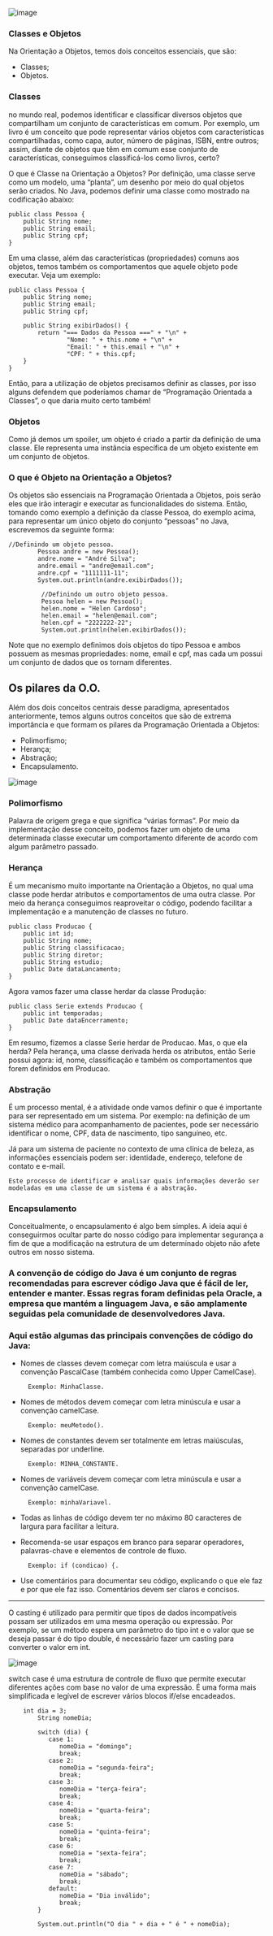 ![image](https://github.com/renangfs/Java_POO/assets/61218420/40341b00-c0b1-4458-820e-bdafa911bea5)


### Classes e Objetos
Na Orientação a Objetos, temos dois conceitos essenciais, que são:

- Classes;
- Objetos.

### Classes
no mundo real, podemos identificar e classificar diversos objetos que compartilham um conjunto de características em comum. Por exemplo, um livro é um conceito que pode representar vários objetos com características compartilhadas, como capa, autor, número de páginas, ISBN, entre outros; assim, diante de objetos que têm em comum esse conjunto de características, conseguimos classificá-los como livros, certo?

O que é Classe na Orientação a Objetos?
Por definição, uma classe serve como um modelo, uma “planta”, um desenho por meio do qual objetos serão criados. No Java, podemos definir uma classe como mostrado na codificação abaixo:

    public class Pessoa {
        public String nome;
        public String email;
        public String cpf;  
    }
Em uma classe, além das características (propriedades) comuns aos objetos, temos também os comportamentos que aquele objeto pode executar. Veja um exemplo:

    public class Pessoa {
        public String nome;
        public String email;
        public String cpf;
    
        public String exibirDados() {
            return "=== Dados da Pessoa ===" + "\n" +
                    "Nome: " + this.nome + "\n" +
                    "Email: " + this.email + "\n" +
                    "CPF: " + this.cpf;
        }
    }

Então, para a utilização de objetos precisamos definir as classes, por isso alguns defendem que poderíamos chamar de “Programação Orientada a Classes”, o que daria muito certo também!

### Objetos
Como já demos um spoiler, um objeto é criado a partir da definição de uma classe. Ele representa uma instância específica de um objeto existente em um conjunto de objetos.

### O que é Objeto na Orientação a Objetos?
Os objetos são essenciais na Programação Orientada a Objetos, pois serão eles que irão interagir e executar as funcionalidades do sistema. Então, tomando como exemplo a definição da classe Pessoa, do exemplo acima, para representar um único objeto do conjunto “pessoas” no Java, escrevemos da seguinte forma:

    //Definindo um objeto pessoa.
            Pessoa andre = new Pessoa();
            andre.nome = "André Silva";
            andre.email = "andre@email.com";
            andre.cpf = "1111111-11";
            System.out.println(andre.exibirDados());
    
             //Definindo um outro objeto pessoa.
             Pessoa helen = new Pessoa();
             helen.nome = "Helen Cardoso";
             helen.email = "helen@email.com";
             helen.cpf = "2222222-22";
             System.out.println(helen.exibirDados());

Note que no exemplo definimos dois objetos do tipo Pessoa e ambos possuem as mesmas propriedades: nome, email e cpf, mas cada um possui um conjunto de dados que os tornam diferentes.

## Os pilares da O.O.
Além dos dois conceitos centrais desse paradigma, apresentados anteriormente, temos alguns outros conceitos que são de extrema importância e que formam os pilares da Programação Orientada a Objetos:

- Polimorfismo;
- Herança;
- Abstração;
- Encapsulamento.

![image](https://github.com/renangfs/JavaPOO/assets/61218420/68c7ecb3-f13f-4391-9989-eff573f25b27)


### Polimorfismo
Palavra de origem grega e que significa “várias formas”. Por meio da implementação desse conceito, podemos fazer um objeto de uma determinada classe executar um comportamento diferente de acordo com algum parâmetro passado.

### Herança
É um mecanismo muito importante na Orientação a Objetos, no qual uma classe pode herdar atributos e comportamentos de uma outra classe. Por meio da herança conseguimos reaproveitar o código, podendo facilitar a implementação e a manutenção de classes no futuro.

    public class Producao {
        public int id;
        public String nome;
        public String classificacao;
        public String diretor;
        public String estudio;
        public Date dataLancamento;
    }
Agora vamos fazer uma classe herdar da classe Produção:

    public class Serie extends Producao {
        public int temporadas;
        public Date dataEncerramento;
    }
    
Em resumo, fizemos a classe Serie herdar de Producao. Mas, o que ela herda? Pela herança, uma classe derivada herda os atributos, então Serie possui agora: id, nome, classificação e também os comportamentos que forem definidos em Producao.

### Abstração
É um processo mental, é a atividade onde vamos definir o que é importante para ser representado em um sistema. Por exemplo: na definição de um sistema médico para acompanhamento de pacientes, pode ser necessário identificar o nome, CPF, data de nascimento, tipo sanguíneo, etc.

Já para um sistema de paciente no contexto de uma clínica de beleza, as informações essenciais podem ser: identidade, endereço, telefone de contato e e-mail.

    Este processo de identificar e analisar quais informações deverão ser modeladas em uma classe de um sistema é a abstração.

### Encapsulamento
Conceitualmente, o encapsulamento é algo bem simples. A ideia aqui é conseguirmos ocultar parte do nosso código para implementar segurança a fim de que a modificação na estrutura de um determinado objeto não afete outros em nosso sistema.

### A convenção de código do Java é um conjunto de regras recomendadas para escrever código Java que é fácil de ler, entender e manter. Essas regras foram definidas pela Oracle, a empresa que mantém a linguagem Java, e são amplamente seguidas pela comunidade de desenvolvedores Java.

### Aqui estão algumas das principais convenções de código do Java:

- Nomes de classes devem começar com letra maiúscula e usar a convenção PascalCase (também conhecida como Upper CamelCase).
  
        Exemplo: MinhaClasse.

- Nomes de métodos devem começar com letra minúscula e usar a convenção camelCase.
  
        Exemplo: meuMetodo().

- Nomes de constantes devem ser totalmente em letras maiúsculas, separadas por underline.

        Exemplo: MINHA_CONSTANTE.

- Nomes de variáveis devem começar com letra minúscula e usar a convenção camelCase.

        Exemplo: minhaVariavel.

- Todas as linhas de código devem ter no máximo 80 caracteres de largura para facilitar a leitura.

- Recomenda-se usar espaços em branco para separar operadores, palavras-chave e elementos de controle de fluxo.

        Exemplo: if (condicao) {.

- Use comentários para documentar seu código, explicando o que ele faz e por que ele faz isso. Comentários devem ser claros e concisos.
<hr>
O casting é utilizado para permitir que tipos de dados incompatíveis possam ser utilizados em uma mesma operação ou expressão. Por exemplo, se um método espera um parâmetro do tipo int e o valor que se deseja passar é do tipo double, é necessário fazer um casting para converter o valor em int.

![image](https://github.com/renangfs/Java_POO/assets/61218420/e0503efe-bd26-4d00-b773-9677a18caf47)

switch case é uma estrutura de controle de fluxo que permite executar diferentes ações com base no valor de uma expressão. É uma forma mais simplificada e legível de escrever vários blocos if/else encadeados.
        
        int dia = 3;
            String nomeDia;
            
            switch (dia) {
               case 1:
                  nomeDia = "domingo";
                  break;
               case 2:
                  nomeDia = "segunda-feira";
                  break;
               case 3:
                  nomeDia = "terça-feira";
                  break;
               case 4:
                  nomeDia = "quarta-feira";
                  break;
               case 5:
                  nomeDia = "quinta-feira";
                  break;
               case 6:
                  nomeDia = "sexta-feira";
                  break;
               case 7:
                  nomeDia = "sábado";
                  break;
               default:
                  nomeDia = "Dia inválido";
                  break;
            }
            
            System.out.println("O dia " + dia + " é " + nomeDia);
